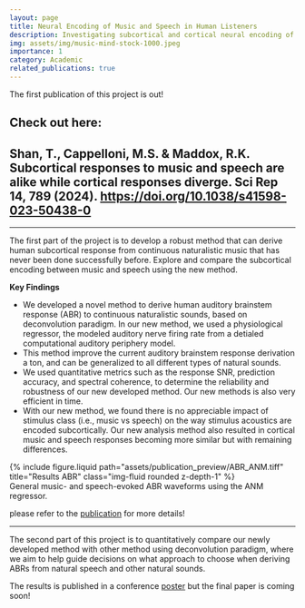 ```yaml
---
layout: page
title: Neural Encoding of Music and Speech in Human Listeners
description: Investigating subcortical and cortical neural encoding of the acoustics of music and speech
img: assets/img/music-mind-stock-1000.jpeg
importance: 1
category: Academic
related_publications: true
---
```

The first publication of this project is out!

Check out here:
  ---
  Shan, T., Cappelloni, M.S. & Maddox, R.K. Subcortical responses to music and speech are alike while cortical responses diverge. Sci Rep 14, 789 (2024). https://doi.org/10.1038/s41598-023-50438-0
  ---
---

The first part of the project is to develop a robust method that can derive human subcortical response from continuous naturalistic music that has never been done successfully before. Explore and compare the subcortical encoding between music and speech using the new method.

**Key Findings**

- We developed a novel method to derive human auditory brainstem response (ABR) to continuous naturalistic sounds, based on deconvolution paradigm. In our new method, we used a physiological regressor, the modeled auditory nerve firing rate from a detialed computational auditory periphery model.
- This method improve the current auditory brainstem response derivation a ton, and can be generalized to all different types of natural sounds.
- We used quantitative metrics such as the response SNR, prediction accuracy, and spectral coherence, to determine the reliability and robustness of our new developed method. Our new methods is also very efficient in time.
- With our new method, we found there is no appreciable impact of stimulus class (i.e., music vs speech) on the way stimulus acoustics are encoded subcortically. Our new analysis method also resulted in cortical music and speech responses becoming more similar but with remaining differences.

<div class="row">
    <div class="col-sm mt-3 mt-md-0">
        {% include figure.liquid path="assets/publication_preview/ABR_ANM.tiff" title="Results ABR" class="img-fluid rounded z-depth-1" %}
    </div>
</div>
<div class="caption">
    General music- and speech-evoked ABR waveforms using the ANM regressor.
</div>

please refer to the [publication](https://doi.org/10.1038/s41598-023-50438-0) for more details!

---

The second part of this project is to quantitatively compare our newly developed method with other method using deconvolution paradigm, where we aim to help guide decisions on what approach to choose when deriving ABRs from natural speech and other natural sounds.

The results is published in a conference [poster](https://www.researchgate.net/publication/378549401_Comparing_Methods_for_Deriving_the_Auditory_Brainstem_Response_to_Continuous_Speech_in_Human_Listeners_ARO_2023) but the final paper is coming soon!
